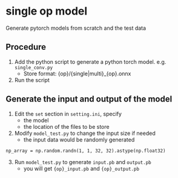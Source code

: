 # single op model

Generate pytorch models from scratch and the test data

## Procedure
1. Add the python script to generate a python torch model. e.g. `single_conv.py`
    - Store format: {op}/{single|multi}_{op}.onnx 
2. Run the script

## Generate the input and output of the model
1. Edit the `set` section in `setting.ini`, specify 
    - the model
    - the location of the files to be store 
2. Modify `model_test.py` to change the input size if needed
    - the input data would be randomly generated
```
np_array = np.random.randn(1, 1, 32, 32).astype(np.float32)
```
3. Run `model_test.py` to generate `input.pb` and `output.pb`
    -  you will get `{op}_input.pb` and `{op}_output.pb`
